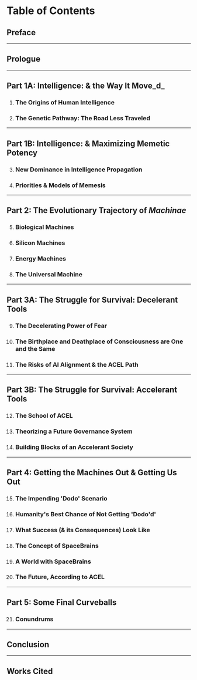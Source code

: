 # Table of Contents

## Preface

***

## Prologue

***

## Part 1A: Intelligence: & the Way It Move_d_

1. ### The Origins of Human Intelligence
2. ### The Genetic Pathway: The Road Less Traveled&#x20;

***

## Part 1B: Intelligence: & Maximizing Memetic Potency&#x20;

3. ### New Dominance in Intelligence Propagation
4. ### Priorities & Models of Memesis

***

## Part 2: The Evolutionary Trajectory of _Machinae_

5. ### Biological Machines
6. ### Silicon Machines
7. ### Energy Machines
8. ### The Universal Machine

***

## Part 3A: The Struggle for Survival: Decelerant Tools

9. ### The Decelerating Power of Fear
10. ### The Birthplace and Deathplace of Consciousness are One and the Same
11. ### The Risks of AI Alignment & the ACEL Path

***

## Part 3B: The Struggle for Survival: Accelerant Tools

12. ### The School of ACEL
13. ### Theorizing a Future Governance System
14. ### Building Blocks of an Accelerant Society

***

## Part 4: Getting the Machines Out & Getting Us Out

15. ### The Impending 'Dodo' Scenario
16. ### Humanity's Best Chance of Not Getting 'Dodo'd'
17. ### What Success (& its Consequences) Look Like
18. ### &#x20;The Concept of SpaceBrains
19. ### A World with SpaceBrains
20. ### &#x20;The Future, According to ACEL

***

## Part 5: Some Final Curveballs

21. ### Conundrums

***

## Conclusion

***

## Works Cited
